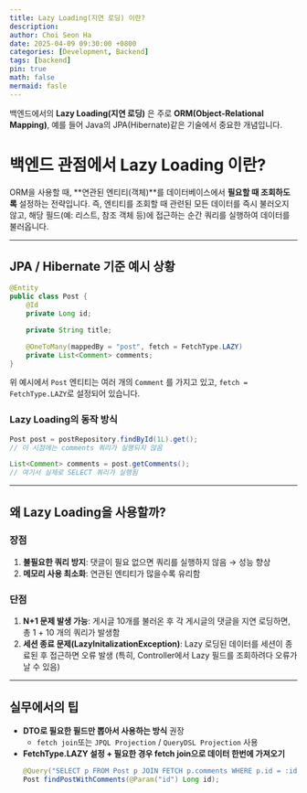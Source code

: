 ```yaml
---
title: Lazy Loading(지연 로딩) 이란?
description:
author: Choi Seon Ha
date: 2025-04-09 09:30:00 +0800
categories: [Development, Backend]
tags: [backend]
pin: true
math: false
mermaid: fasle
---
```


백엔드에서의 **Lazy Loading(지연 로딩)** 은 주로 **ORM(Object-Relational Mapping)**, 예를 들어 Java의 JPA(Hibernate)같은 기술에서 중요한 개념입니다.

# 백엔드 관점에서 Lazy Loading 이란?

ORM을 사용할 때, **연관된 엔티티(객체)**를 데이터베이스에서 **필요할 때 조회하도록** 설정하는 전략입니다. 즉, 엔티티를 조회할 때 관련된 모든 데이터를 즉시 불러오지 않고, 해당 필드(예: 리스트, 참조 객체 등)에 접근하는 순간 쿼리를 실행하여 데이터를 불러옵니다.

---

## JPA / Hibernate 기준 예시 상황

```java
@Entity
public class Post {
	@Id
	private Long id;

	private String title;

	@OneToMany(mappedBy = "post", fetch = FetchType.LAZY)
	private List<Comment> comments;
}
```

위 예시에서 `Post` 엔티티는 여러 개의 `Comment` 를 가지고 있고, `fetch = FetchType.LAZY`로 설정되어 있습니다.

### Lazy Loading의 동작 방식

```java
Post post = postRepository.findById(1L).get();
// 이 시점에는 comments 쿼리가 실행되지 않음

List<Comment> comments = post.getComments();
// 여기서 실제로 SELECT 쿼리가 실행됨
```

---

## 왜 Lazy Loading을 사용할까?

### 장점

1. **불필요한 쿼리 방지**: 댓글이 필요 없으면 쿼리를 실행하지 않음 → 성능 향상
2. **메모리 사용 최소화**: 연관된 엔티티가 많을수록 유리함

### 단점

1. **N+1 문제 발생 가능**: 게시글 10개를 불러온 후 각 게시글의 댓글을 지연 로딩하면, 총 1 + 10 개의 쿼리가 발생함
2. **세션 종료 문제(LazyInitalizationException)**: Lazy 로딩된 데이터를 세션이 종료된 후 접근하면 오류 발생 (특히, Controller에서 Lazy 필드를 조회하려다 오류가 날 수 있음)

---

## 실무에서의 팁

- **DTO로 필요한 필드만 뽑아서 사용하는 방식** 권장
  - `fetch join`또는 `JPQL Projection` / `QueryDSL Projection` 사용
- **FetchType.LAZY 설정 + 필요한 경우 fetch join으로 데이터 한번에 가져오기**
  ```java
  @Query("SELECT p FROM Post p JOIN FETCH p.comments WHERE p.id = :id")
  Post findPostWithComments(@Param("id") Long id);
  ```
